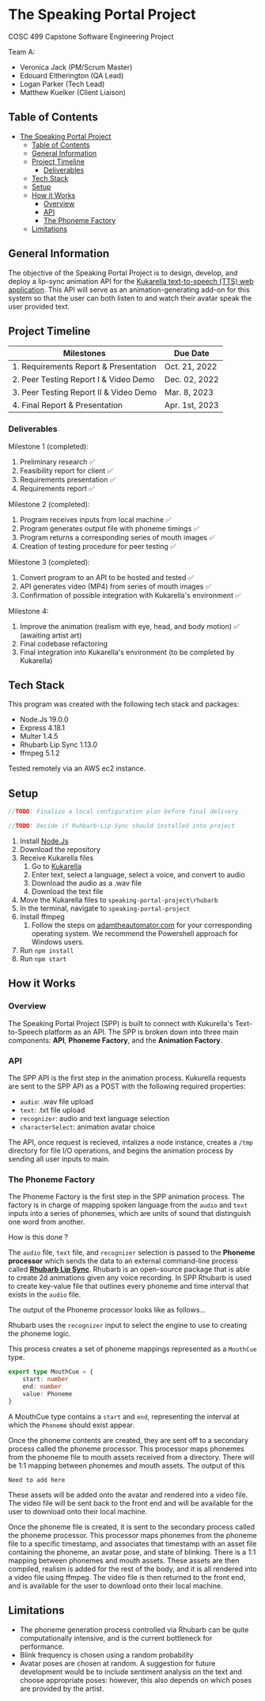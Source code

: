 # The Speaking Portal Project

COSC 499 Capstone Software Engineering Project

Team A:

- Veronica Jack (PM/Scrum Master)
- Edouard Eltherington (QA Lead)
- Logan Parker (Tech Lead)
- Matthew Kuelker (Client Liaison)

## Table of Contents

- [The Speaking Portal Project](#the-speaking-portal-project)
  - [Table of Contents](#table-of-contents)
  - [General Information](#general-information)
  - [Project Timeline](#project-timeline)
    - [Deliverables](#deliverables)
  - [Tech Stack](#tech-stack)
  - [Setup](#setup)
  - [How it Works](#how-it-works)
    - [Overview](#overview)
    - [API](#api)
    - [The Phoneme Factory](#the-phoneme-factory)
  - [Limitations](#limitations)

## General Information

The objective of the Speaking Portal Project is to design, develop, and deploy a lip-sync animation API for the
[Kukarella text-to-speech (TTS) web application](https://www.kukarella.com/). This API will serve as an
animation-generating add-on for this system so that the user can both listen to and watch their avatar speak the user
provided text.

## Project Timeline

| Milestones                             | Due Date      |
|----------------------------------------|---------------|
| 1. Requirements Report & Presentation  | Oct. 21, 2022 |
| 2. Peer Testing Report I & Video Demo  | Dec. 02, 2022 |
| 3. Peer Testing Report II & Video Demo | Mar. 8, 2023 |
| 4. Final Report & Presentation         | Apr. 1st, 2023 |

### Deliverables

Milestone 1 (completed):

1. Preliminary research ✅
2. Feasibility report for client ✅
3. Requirements presentation ✅
4. Requirements report ✅

Milestone 2 (completed):

1. Program receives inputs from local machine ✅
2. Program generates output file with phoneme timings ✅
3. Program returns a corresponding series of mouth images ✅
4. Creation of testing procedure for peer testing ✅

Milestone 3 (completed):

1. Convert program to an API to be hosted and tested ✅
2. API generates video (MP4) from series of mouth images ✅
3. Confirmation of possible integration with Kukarella's environment ✅

Milestone 4:

1. Improve the animation (realism with eye, head, and body motion) ✅ (awaiting artist art)
2. Final codebase refactoring
3. Final integration into Kukarella's environment (to be completed by Kukarella)

## Tech Stack

This program was created with the following tech stack and packages:

- Node.Js 19.0.0
- Express 4.18.1
- Multer 1.4.5
- Rhubarb Lip Sync 1.13.0
- ffmpeg 5.1.2

Tested remotely via an AWS ec2 instance.


## Setup

```typescript
//TODO: Finalize a local configuration plan before final delivery

//TODO: Decide if Ruhbarb-Lip-Sync should installed into project
```

1. Install [Node.Js](https://nodejs.org/en/)
2. Download the repository
3. Receive Kukarella files
    1. Go to [Kukarella](https://www.kukarella.com/)
    2. Enter text, select a language, select a voice, and convert to audio
    3. Download the audio as a .wav file
    4. Download the text file
4. Move the Kukarella files to `speaking-portal-project\rhubarb`
5. In the terminal, navigate to `speaking-portal-project`
6. Install ffmpeg
   1. Follow the steps on [adamtheautomator.com](https://adamtheautomator.com/install-ffmpeg/) for your corresponding
   operating system. We recommend the Powershell approach for Windows users.
7. Run `npm install`
8. Run `npm start`

## How it Works

### Overview

The Speaking Portal Project (SPP) is built to connect with Kukurella's Text-to-Speech platform as an API. The SPP is broken down into three main components: **API**, **Phoneme Factory**, and the **Animation Factory**.

### API

The SPP API is the first step in the animation process. Kukurella requests are sent to the SPP API as a POST with the following required properties:

- `audio`: .wav file upload
- `text`: .txt file upload
- `recognizer`: audio and text language selection
- `characterSelect`: animation avatar choice

The API, once request is recieved, intalizes a node instance, creates a `/tmp` directory for file I/O operations, and begins the animation process by sending all user inputs to main.

### The Phoneme Factory

The Phoneme Factory is the first step in the SPP animation process. The factory is in
charge of mapping spoken language from the `audio` and `text` inputs into a series of phonemes, which are units of sound that
distinguish one word from another.

How is this done ? 

 The `audio`  file, `text` file, and `recognizer` selection is passed to the **Phoneme processor** which sends the data to an external command-line process called [**Rhubarb Lip Sync**](INSERT-LINK). Rhubarb is an open-source package that is able to create 2d animations given any voice recording. In SPP Rhubarb is used to create key-value file that outlines every phoneme and time interval that exists in the `audio` file. 
 
The output of the Phoneme processor looks like as follows...

 
 Rhubarb uses the `recognizer` input to select the engine to use to creating the phoneme logic.
 
  
 This process creates a set of phoneme mappings represented as a `MouthCue` type.

```typescript
export type MouthCue = {
    start: number
    end: number
    value: Phoneme
} 
```

A MouthCue type contains a `start` and `end`, representing the interval at which the `Phoneme` should exist appear. 

Once the phoneme contents are created, they are sent off to a secondary process called the phoneme processor. This processor
maps phonemes from the phoneme file to mouth assets received from a directory. There will be 1:1 mapping between
phonemes and mouth assets. The output of this 

```mardown
Need to add here
```

These assets will be added onto the avatar and rendered into a video file. The video file
will be sent back to the front end and will be available for the user to download onto their local machine.

Once the phoneme file is created, it is sent to the secondary process called the phoneme processor. This processor maps phonemes from the phoneme file 
to a specific timestamp, and associates that timestamp with an asset file containing the phoneme, an avatar pose, and state of blinking. There is a 1:1 
mapping between phonemes and mouth assets. These assets are then compiled, realism is added for the rest of the body, and it is all rendered into a video file using ffmpeg. The video file is then returned to 
the front end, and is available for the user to download onto their local machine.

## Limitations

- The phoneme generation process controlled via Rhubarb can be quite computationally intensive, and is the current bottleneck for performance.
- Blink frequency is chosen using a random probability
- Avatar poses are chosen at random. A suggestion for future development would be to include sentiment analysis on the text and choose appropriate poses: however, this also depends on which poses are provided by the artist.

